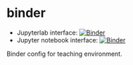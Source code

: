 # binder

* Jupyterlab interface: [![Binder](https://mybinder.org/badge_logo.svg)](https://mybinder.org/v2/gh/data-science-for-biotech/binder/main?urlpath=lab/tree/GETTING-STARTED.ipynb)
* Jupyter notebook interface: [![Binder](https://mybinder.org/badge_logo.svg)](https://mybinder.org/v2/gh/data-science-for-biotech/binder/main?filepath=GETTING-STARTED.ipynb)

Binder config for teaching environment.
